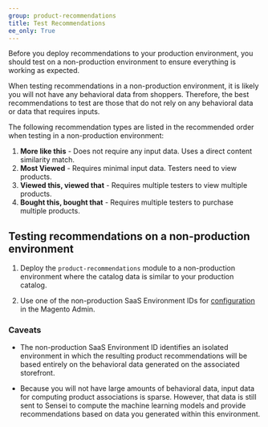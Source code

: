```yaml
---
group: product-recommendations
title: Test Recommendations
ee_only: True
---
```


Before you deploy recommendations to your production environment, you should test on a non-production environment to ensure everything is working as expected.

When testing recommendations in a non-production environment, it is likely you will not have any behavioral data from shoppers. Therefore, the best recommendations to test are those that do not rely on any behavioral data or data that requires inputs.

The following recommendation types are listed in the recommended order when testing in a non-production environment:

1. **More like this** - Does not require any input data. Uses a direct content similarity match.
1. **Most Viewed** - Requires minimal input data. Testers need to view products.
1. **Viewed this, viewed that** - Requires multiple testers to view multiple products.
1. **Bought this, bought that** - Requires multiple testers to purchase multiple products.

## Testing recommendations on a non-production environment

1. Deploy the `product-recommendations` module to a non-production environment where the catalog data is similar to your production catalog.

1. Use one of the non-production SaaS Environment IDs for [configuration](https://docs.magento.com/m2/ce/user_guide/configuration/services/saas.html) in the Magento Admin.

### Caveats

-  The non-production SaaS Environment ID identifies an isolated environment in which the resulting product recommendations will be based entirely on the behavioral data generated on the associated storefront.

-  Because you will not have large amounts of behavioral data, input data for computing product associations is sparse. However, that data is still sent to Sensei to compute the machine learning models and provide recommendations based on data you generated within this environment.
